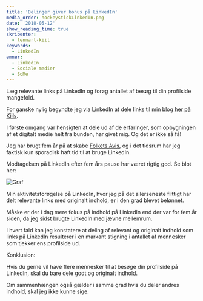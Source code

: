 ```yaml
---
title: 'Delinger giver bonus på LinkedIn'
media_order: hockeystickLinkedIn.png
date: '2018-05-12'
show_reading_time: true
skribenter:
  - lennart-kiil
keywords:
  - LinkedIn
emner:
  - LinkedIn
  - Sociale medier
  - SoMe
---
```


Læg relevante links på LinkedIn og forøg antallet af besøg til din profilside mangefold.



For ganske nylig begyndte jeg via LinkedIn at dele links til min [blog her på Kiils](/blog).

I første omgang var hensigten at dele ud af de erfaringer, som opbygningen af et digitalt medie helt fra bunden, har givet mig. Og det er ikke så få!

Jeg har brugt fem år på at skabe [Folkets Avis](https://www.folkets.dk), og i det tidsrum har jeg faktisk kun sporadisk haft tid til at bruge LinkedIn.

Modtagelsen på LinkedIn efter fem års pause har været rigtig god. Se blot her:

![Graf](/erfaringer/some/hockeystickLinkedIn.png)

Min aktivitetsforøgelse på LinkedIn, hvor jeg på det allerseneste flittigt har delt relevante links med originalt indhold, er i den grad blevet belønnet.

Måske er der i dag mere fokus på indhold på LinkedIn end der var for fem år siden, da jeg sidst brugte LinkedIn med jævne mellemrum.

I hvert fald kan jeg konstatere at deling af relevant og originalt indhold som links på LinkedIn resulterer i en markant stigning i antallet af mennesker som tjekker ens profilside ud.

Konklusion:

Hvis du gerne vil have flere mennesker til at besøge din profilside på LinkedIn, skal du bare dele godt og originalt indhold.

Om sammenhængen også gælder i samme grad hvis du deler andres indhold, skal jeg ikke kunne sige.
